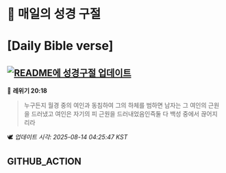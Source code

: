 # 🙏 매일의 성경 구절
# [Daily Bible verse]
## [![README에 성경구절 업데이트](https://github.com/DONGSUKA/first_test/actions/workflows/update-readme-bible.yml/badge.svg)](https://github.com/DONGSUKA/first_test/actions/workflows/update-readme-bible.yml)
<!-- START_BIBLE_VERSE -->
📖 **레위기 20:18**
> 누구든지 월경 중의 여인과 동침하여 그의 하체를 범하면 남자는 그 여인의 근원을 드러냈고 여인은 자기의 피 근원을 드러내었음인즉둘 다 백성 중에서 끊어지리라

🕊️ _업데이트 시각: 2025-08-14 04:25:47 KST_
  <!-- END_BIBLE_VERSE -->
## GITHUB_ACTION
